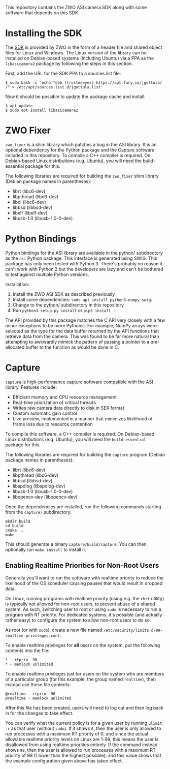 This repository contains the ZWO ASI camera SDK along with some software that depends on this SDK.

# Installing the SDK

The [SDK](https://astronomy-imaging-camera.com/software-drivers) is provided by ZWO in the form of a header file and shared object files for Linux and Windows. The Linux version of the library can be installed on Debian-based systems (including Ubuntu) via a PPA as the `libasicamera2` package by following the steps in this section.

First, add the URL for the SDK PPA to a sources.list file:

    $ sudo bash -c 'echo "deb [trusted=yes] https://apt.fury.io/jgottula/ /" > /etc/apt/sources.list.d/jgottula.list'

Now it should be possible to update the package cache and install:

    $ apt update
    $ sudo apt install libasicamera2


# ZWO Fixer

`zwo_fixer` is a shim library which patches a bug in the ASI library. It is an optional dependency for the Python package and the Capture software included in this repository. To compile a C++ compiler is required. On Debian-based Linux distributions (e.g. Ubuntu), you will need the build-essential package for this.

The following libraries are required for building the `zwo_fixer` shim library (Debian package names in parentheses):
- librt (libc6-dev)
- libpthread (libc6-dev)
- libdl (libc6-dev)
- libbsd (libbsd-dev)
- libelf (libelf-dev)
- libusb-1.0 (libusb-1.0-0-dev)


# Python Bindings

Python bindings for the ASI library are available in the python/ subdirectory as the `asi` Python package. This interface is generated using SWIG. This package has only been tested with Python 3. There's probably no reason it can't work with Python 2 but the developers are lazy and can't be bothered to test against multiple Python versions.

Installation:
1. Install the ZWO ASI SDK as described previously
2. Install some dependencies: `sudo apt install python3-numpy swig`.
3. Change to the python/ subdirectory in this repository
4. Run `python3 setup.py install` or `pip3 install .`

The API provided by this package matches the C API very closely with a few minor exceptions to be more Pythonic. For example, NumPy arrays were selected as the type for the data buffer returned by the API functions that retrieve data from the camera. This was found to be far more natural than attempting to awkwardly mimick the pattern of passing a pointer to a pre-allocated buffer to the function as would be done in C.


# Capture

`capture` is high-performance capture software compatible with the ASI library. Features include:

- Efficient memory and CPU resource management
- Real-time priorization of critical threads
- Writes raw camera data directly to disk in SER format
- Custom automatic gain control
- Live preview, implemented in a manner that minimizes likelihood of frame loss due to resource contention

To compile this software, a C++ compiler is required. On Debian-based Linux distributions (e.g. Ubuntu), you will need the `build-essential` package for this.

The following libraries are required for building the `capture` program (Debian package names in parentheses):
- librt (libc6-dev)
- libpthread (libc6-dev)
- libbsd (libbsd-dev)
- libspdlog (libspdlog-dev)
- libusb-1.0 (libusb-1.0-0-dev)
- libopencv-dev (libopencv-dev)

Once the dependencies are installed, run the following commands starting from the `capture/` subdirectory:

```
mkdir build
cd build
cmake ..
make
```

This should generate a binary `capture/build/capture`. You can then optionally run `make install` to install it.

## Enabling Realtime Priorities for Non-Root Users

Generally you'll want to run the software with realtime priority to reduce the likelihood of the OS scheduler causing pauses that would result in dropped data.

On Linux, running programs with realtime priority (using e.g. the `chrt` utility) is typically not allowed for non-root users, to prevent abuse of a shared system. As such, switching user to root or using `sudo` is necessary to run a program with RT priority. For dedicated systems, it's possible (and actually rather easy) to configure the system to allow non-root users to do so.

As root (or with `sudo`), create a new file named `/etc/security/limits.d/99-realtime-privileges.conf`.

To enable realtime privileges for **all** users on the system, put the following contents into the file:
```
* - rtprio  98
* - memlock unlimited
```

To enable realtime privileges just for users on the system who are members of a particular group (for this example, the group named `realtime`), then instead use these file contents:
```
@realtime - rtprio  98
@realtime - memlock unlimited
```

After this file has been created, users will need to log out and then log back in for the changes to take effect.

You can verify what the current policy is for a given user by running `ulimit -r` as that user (without `sudo`). If it shows `0`, then the user is only allowed to run processes with a maximum RT priority of 0; and since the actual allowable realtime priority levels on Linux are 1-99, this means the user is disallowed from using realtime priorities entirely. If the command instead shows `98`, then the user is allowed to run processes with a maximum RT priority of 98 (1 lower than the highest possible); and this value shows that the example configuration given above has taken effect.

